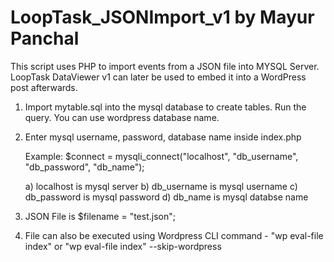 # LoopTask_JSONImport_v1 by Mayur Panchal

This script uses PHP to import events from a JSON file into MYSQL Server.
LoopTask DataViewer v1 can later be used to embed it into a WordPress post afterwards. 

1) Import mytable.sql into the mysql database to create tables. Run the query. You can use wordpress database name.

2) Enter mysql username, password, database name inside index.php

   Example: $connect = mysqli_connect("localhost", "db_username", "db_password", "db_name");

   a) localhost is mysql server
   b) db_username is mysql username
   c) db_password is mysql password
   d) db_name is mysql databse name

3) JSON File is $filename = "test.json";

4) File can also be executed using Wordpress CLI command - "wp eval-file index" or "wp eval-file index" --skip-wordpress
	
